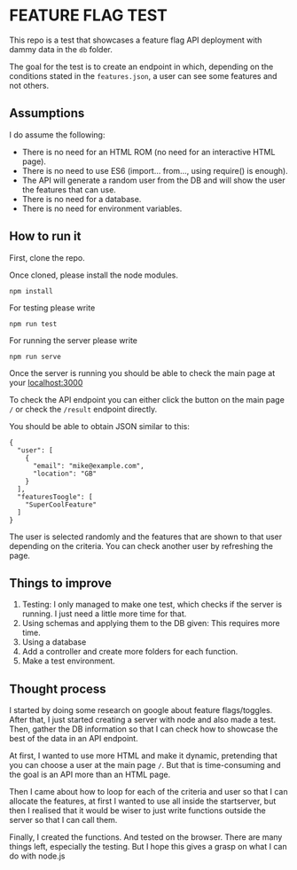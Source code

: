 # FEATURE FLAG TEST

This repo is a test that showcases a feature flag API deployment with dammy data in the `db` folder.

The goal for the test is to create an endpoint in which, depending on the conditions stated in the `features.json`, a user can see some features and not others.

## Assumptions
I do assume the following:
- There is no need for an HTML ROM (no need for an interactive HTML page).
- There is no need to use ES6 (import... from..., using require() is enough).
- The API will generate a random user from the DB and will show the user the features that can use.
- There is no need for a database.
- There is no need for environment variables.

## How to run it

First, clone the repo.

Once cloned, please install the node modules.

`npm install`

For testing please write

`npm run test`

For running the server please write

`npm run serve`

Once the server is running you should be able to check the main page at your <a href='http://localhost:3000'>localhost:3000</a>

To check the API endpoint you can either click the button on the main page `/` or check the `/result` endpoint directly.

You should be able to obtain JSON similar to this:
```
{
  "user": [
    {
      "email": "mike@example.com",
      "location": "GB"
    }
  ],
  "featuresToogle": [
    "SuperCoolFeature"
  ]
}
```
The user is selected randomly and the features that are shown to that user depending on the criteria. You can check another user by refreshing the page.

## Things to improve
1) Testing: I only managed to make one test, which checks if the server is running. I just need a little more time for that.
2) Using schemas and applying them to the DB given: This requires more time.
3) Using a database
4) Add a controller and create more folders for each function.
5) Make a test environment.

## Thought process
I started by doing some research on google about feature flags/toggles. After that, I just started creating a server with node and also made a test. Then, gather the DB information so that I can check how to showcase the best of the data in an API endpoint.

At first, I wanted to use more HTML and make it dynamic, pretending that you can choose a user at the main page `/`. But that is time-consuming and the goal is an API more than an HTML page.

Then I came about how to loop for each of the criteria and user so that I can allocate the features, at first I wanted to use all inside the startserver, but then I realised that it would be wiser to just write functions outside the server so that I can call them.

Finally, I created the functions. And tested on the browser. There are many things left, especially the testing. But I hope this gives a grasp on what I can do with node.js